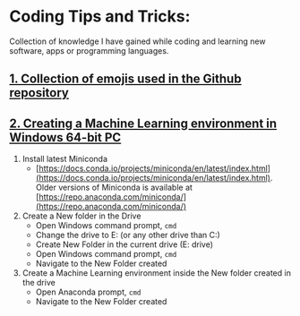 # Coding Tips and Tricks:

Collection of knowledge I have gained while coding and learning new software, apps or programming languages.

## [1. Collection of emojis used in the Github repository](https://github.com/sarunonline/coding_tips/blob/main/code_tips/emoji/README.md)

## [2. Creating a Machine Learning environment in Windows 64-bit PC](https://github.com/sarunonline/coding_tips/blob/main/code_tips/ml/README.md)

1. Install latest Miniconda
   - [https://docs.conda.io/projects/miniconda/en/latest/index.html](https://docs.conda.io/projects/miniconda/en/latest/index.html). Older versions of Miniconda is available at [https://repo.anaconda.com/miniconda/](https://repo.anaconda.com/miniconda/)
2. Create a New folder in the Drive
   - Open Windows command prompt, `cmd`
   - Change the drive to E: (or any other drive than C:)
   - Create New Folder in the current drive (E: drive)
   - Open Windows command prompt, `cmd`
   - Navigate to the New Folder created
4. Create a Machine Learning environment inside the New folder created in the drive
    - Open Anaconda prompt, `cmd`
   - Navigate to the New Folder created
   

